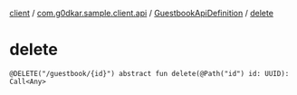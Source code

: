 [client](../../index.md) / [com.g0dkar.sample.client.api](../index.md) / [GuestbookApiDefinition](index.md) / [delete](./delete.md)

# delete

`@DELETE("/guestbook/{id}") abstract fun delete(@Path("id") id: UUID): Call<Any>`